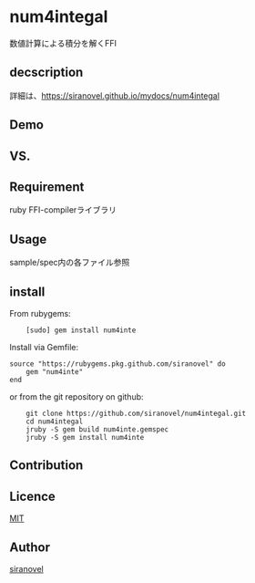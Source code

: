 num4integal
===========
数値計算による積分を解くFFI

## decscription ##

詳細は、https://siranovel.github.io/mydocs/num4integal  

## Demo ##

## VS. ##

## Requirement ##
ruby FFI-compilerライブラリ

## Usage ##

sample/spec内の各ファイル参照

## install ##

From rubygems:  
~~~
    [sudo] gem install num4inte
~~~

Install via Gemfile:  
~~~
source "https://rubygems.pkg.github.com/siranovel" do
    gem "num4inte"
end
~~~

or from the git repository on github:  
~~~
    git clone https://github.com/siranovel/num4integal.git  
    cd num4integal  
    jruby -S gem build num4inte.gemspec
    jruby -S gem install num4inte
~~~

## Contribution ##

## Licence ##
[MIT](LICENSE)

## Author ##

[siranovel](https://github.com/siranovel)
